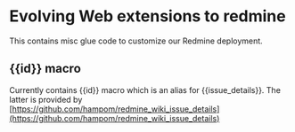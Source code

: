 # Evolving Web extensions to redmine

This contains misc glue code to customize our Redmine deployment.


## {{id}} macro

Currently contains {{id}} macro which is an alias for {{issue_details}}.
The latter is provided by [https://github.com/hampom/redmine_wiki_issue_details](https://github.com/hampom/redmine_wiki_issue_details)

